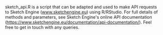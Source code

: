 sketch_api.R is a script that can be adapted and used to make API requests to Sketch Engine (www.sketchengine.eu) using R/RStudio. For full details of methods and parameters, see Sketch Engine's online API documentation (https://www.sketchengine.eu/documentation/api-documentation/). Feel free to get in touch with any queries.
